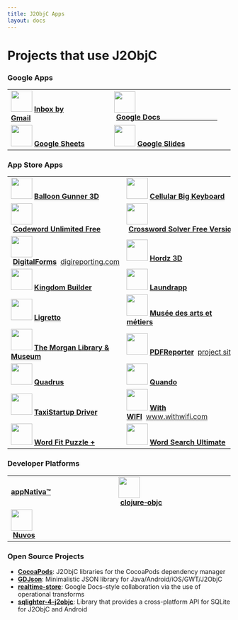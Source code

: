 ```yaml
---
title: J2ObjC Apps
layout: docs
---
```


# Projects that use J2ObjC

### Google Apps

<table>
 <tr><td>
 <img src="http://a4.mzstatic.com/us/r30/Purple1/v4/b3/6f/cc/b36fcc3e-9f18-4f2a-d8a1-34e006f03ea2/mzl.xgotgpmb.175x175-75.jpg" width="48" height="48">&nbsp;<b><a href="https://itunes.apple.com/app/id905060486">Inbox by Gmail</a></b>&nbsp;&nbsp;&nbsp;&nbsp;&nbsp;&nbsp;&nbsp;&nbsp;&nbsp;&nbsp;&nbsp;&nbsp;&nbsp;&nbsp;&nbsp;&nbsp;&nbsp;&nbsp;&nbsp;&nbsp;&nbsp;&nbsp;&nbsp;&nbsp;&nbsp;&nbsp;&nbsp;
 </td><td>
 <img src="http://a3.mzstatic.com/us/r30/Purple3/v4/f3/09/1c/f3091c01-8cbc-b0cc-8784-21161b2ae95b/icon175x175.png" width="48" height="48">&nbsp;<b><a href="https://itunes.apple.com/us/app/google-docs/id842842640?mt=8">Google&nbsp;Docs&nbsp;&nbsp;&nbsp;&nbsp;&nbsp;&nbsp;&nbsp;&nbsp;&nbsp;&nbsp;&nbsp;&nbsp;&nbsp;&nbsp;&nbsp;&nbsp;&nbsp;&nbsp;&nbsp;&nbsp;&nbsp;&nbsp;&nbsp;&nbsp;&nbsp;&nbsp;&nbsp;&nbsp;&nbsp;&nbsp;</a></b>
 </td></tr>
 <tr><td>
 <img src="http://a2.mzstatic.com/us/r30/Purple3/v4/e4/ef/17/e4ef1745-23bb-3090-2260-50287aefa0f0/mzl.vxjekxvy.175x175-75.jpg" width="48" height="48">&nbsp;<b><a href="https://itunes.apple.com/us/app/google-sheets/id842849113?mt=8">Google&nbsp;Sheets</a></b>
 </td><td>
 <img src="http://a4.mzstatic.com/us/r30/Purple6/v4/89/80/3b/89803bd9-6933-80bd-4031-9a6a04196518/icon175x175.jpeg" width="48" height="48">&nbsp;<b><a href="https://itunes.apple.com/us/app/google-slides/id879478102?mt=8">Google&nbsp;Slides</a></b>
 </td></tr>
</table>

### App Store Apps

<table>
 <tr><td>
 <img src="http://a3.mzstatic.com/us/r1000/119/Purple2/v4/27/92/31/27923129-fc90-2cb9-ae52-f588bc2404eb/mzl.vvbluzab.175x175-75.jpg" width="48" height="48">&nbsp;<b><a href="https://itunes.apple.com/us/app/balloon-gunner-3d/id650873188?ls=1&mt=8">Balloon&nbsp;Gunner&nbsp;3D</a></b>
 </td><td>
 <img src="http://a4.mzstatic.com/us/r30/Purple5/v4/84/94/59/84945968-3c52-a8f1-fb77-510367c8e10b/icon175x175.jpeg" width="48" height="48">&nbsp;<b><a href="https://itunes.apple.com/cn/app/cellular-big-keyboard/id937316998?l=en&mt=8">Cellular&nbsp;Big&nbsp;Keyboard</a></b>
 </td></tr>

 <tr><td>
 <img src="http://a2.mzstatic.com/us/r30/Purple2/v4/9e/bb/a1/9ebba197-cd87-dd93-0376-378a5a9947ba/mzl.hruczvda.175x175-75.jpg" width="48" height="48">&nbsp;<b><a href="https://itunes.apple.com/us/app/codeword-unlimited-free/id643961117?mt=8">Codeword&nbsp;Unlimited&nbsp;Free</a></b>
 </td><td>
 <img src="http://a3.mzstatic.com/us/r30/Purple6/v4/af/a4/ab/afa4ab14-fbca-6c0e-4c3b-d984b4730214/mzl.oqjfevxa.175x175-75.jpg" width="48" height="48">&nbsp;<b><a href="https://itunes.apple.com/us/app/crossword-solver-free-version/id668459828?ls=1&mt=8">Crossword&nbsp;Solver&nbsp;Free&nbsp;Version</a></b>
 </td></tr>

 <tr><td>
 <img src="http://a3.mzstatic.com/us/r30/Purple/v4/69/57/0e/69570e6b-b7a4-3a23-5101-df348c2655e7/mzl.fqjzdfib.175x175-75.jpg" width="48" height="48">&nbsp;<b><a href="https://itunes.apple.com/us/app/digital-forms-and-reports/id731851192?ls=1&mt=8">DigitalForms</a></b>&nbsp;&nbsp;<a href="http://digireporting.com">digireporting.com</a>
 </td><td>
 <img src="http://a1.mzstatic.com/us/r30/Purple/v4/66/ef/5b/66ef5bdc-7d87-ab6d-46ee-7f58df0fb72d/mzl.hffwosrc.175x175-75.jpg" width="48" height="48">&nbsp;<b><a href="https://itunes.apple.com/gb/app/hordz-3d/id672852382">Hordz&nbsp;3D</a></b>
 </td></tr>

 <tr><td>
 <img src="http://a3.mzstatic.com/us/r1000/067/Purple2/v4/28/02/bc/2802bc4e-02ec-2031-cb1f-bcbe353d1f6f/mzl.mkxwwpcj.175x175-75.jpg" width="48" height="48">&nbsp;<b><a href="https://itunes.apple.com/us/app/kingdom-builder/id581197776?l=de&ls=1&mt=8">Kingdom&nbsp;Builder</a></b> 
 </td><td>
 <img src="http://a2.mzstatic.com/us/r30/Purple3/v4/95/54/87/95548735-2447-d15c-31db-070101ab90e2/icon175x175.jpeg" width="48" height="48">&nbsp;<b><a href="https://itunes.apple.com/app/gb/id911852463?mt=8">Laundrapp</a></b>
 </td></tr>

 <tr><td>
 <img src="http://a1.mzstatic.com/us/r1000/060/Purple/v4/c2/b4/0d/c2b40dbf-2c34-8994-d86b-9556b1c5595a/mzl.aaxqdidd.175x175-75.jpg" width="48" height="48">&nbsp;<b><a href="https://itunes.apple.com/us/app/ligretto/id627380827?mt=8">Ligretto</a></b>
 </td><td>
 <img src="http://a2.mzstatic.com/eu/r30/Purple7/v4/b9/3d/e3/b93de35d-304e-0b4c-8b89-e4c36405f10c/icon175x175.png" width="48" height="48">&nbsp;<b><a href="https://itunes.apple.com/gb/app/musee-des-arts-et-metiers/id1005605794?mt=8">Mus&eacute;e des arts et m&eacute;tiers</a></b> 
 </td></tr>

 <tr><td>
 <img src="http://a3.mzstatic.com/eu/r30/Purple1/v4/f3/87/7a/f3877a6a-42e8-7d7f-9fc9-e1519f873675/icon175x175.png" width="48" height="48">&nbsp;<b><a href="https://itunes.apple.com/gb/app/the-morgan-library-museum/id997116053?mt=8">The Morgan Library &amp; Museum</a></b> 
 </td><td>
 <img src="http://a422.phobos.apple.com/us/r30/Purple6/v4/c0/06/8b/c0068b8e-d46d-5f3a-cc64-6e7fdb5997cb/mzl.frkibrzy.png" width="48" height="48">&nbsp;<b><a href="https://itunes.apple.com/us/app/pdfreporter/id731936309?mt=8&ign-mpt=uo%3D4">PDFReporter</a></b>&nbsp;&nbsp;<a href="http://sourceforge.net/projects/pdfreporter/">project site</a>
 </td></tr>

 <tr><td>
 <img src="http://a4.mzstatic.com/us/r30/Purple/v4/66/be/c9/66bec9a8-fd60-5c07-876c-a8e4acbd3029/mzl.nzvhdrln.175x175-75.jpg" width="48" height="48">&nbsp;<b><a href="https://itunes.apple.com/app/quadrus/id773251281?mt=8">Quadrus</a></b>
 </td><td>
 <img src="http://a1.mzstatic.com/us/r30/Purple5/v4/b7/79/4a/b7794ae4-cbd2-59ad-57a0-fd2783ceeec9/icon175x175.png" width="48" height="48">&nbsp;<b><a href="https://itunes.apple.com/us/app/id921359196">Quando</a></b>
 </td></tr>

 <tr><td>
 <img src="http://a4.mzstatic.com/us/r30/Purple4/v4/a9/e6/ea/a9e6ea42-da69-67e3-50d6-18292e635b79/mzl.mjvsdtme.175x175-75.jpg" width="48" height="48">&nbsp;<b><a href="https://itunes.apple.com/us/app/taxistartup-driver/id789688951">TaxiStartup&nbsp;Driver</a></b>
 </td><td>
 <img src="http://info.motionext.com/content/data/2014/08/logo_48x48.png" width="48" height="48">&nbsp;<b><a href="https://itunes.apple.com/us/app/with-wifi/id741277613?ls=1&mt=8">With WIFI</a></b>&nbsp;&nbsp;<a href="http://www.withwifi.com/">www.withwifi.com</a>
 </td></tr>

 <tr><td>
 <img src="http://a3.mzstatic.com/us/r30/Purple4/v4/67/3d/d7/673dd723-6b4b-48ec-66cf-da040d1be1c5/mzl.wfodjglz.175x175-75.jpg" width="48" height="48">&nbsp;<b><a href="https://itunes.apple.com/us/app/word-fit-puzzle-+/id678426772?mt=8">Word&nbsp;Fit&nbsp;Puzzle&nbsp;+</a></b>
 </td><td>
 <img src="http://a1.mzstatic.com/us/r30/Purple2/v4/22/1f/f2/221ff26d-4630-71f6-9457-b448b30492d7/mzl.aptusiqe.175x175-75.jpg" width="48" height="48">&nbsp;<b><a href="https://itunes.apple.com/us/app/word-search-ultimate/id643964085?mt=8">Word&nbsp;Search&nbsp;Ultimate</a></b>
 </td></tr>
</table>

### Developer Platforms

<table>
 <tr><td>
 <b><a href="http://www.appnativa.com/">appNativa™</a></b>
 </td><td>
 <img src="https://github.global.ssl.fastly.net/images/modules/logos_page/GitHub-Mark.png" width="48" height="48">&nbsp;<b><a href="https://github.com/galdolber/clojure-objc">clojure&#x2011;objc</a></b>&nbsp;&nbsp;&nbsp;&nbsp;&nbsp;&nbsp;&nbsp;&nbsp;&nbsp;&nbsp;&nbsp;&nbsp;&nbsp;&nbsp;&nbsp;&nbsp;&nbsp;&nbsp;&nbsp;&nbsp;&nbsp;&nbsp;&nbsp;&nbsp;&nbsp;&nbsp;&nbsp;&nbsp;&nbsp;&nbsp;&nbsp;&nbsp;&nbsp;&nbsp;
 </td></tr>
 <tr><td>
 <img src="http://www.nuvos.com/img/nuvos-logo.png" width="48" height="48">&nbsp;<b><a href="http://www.nuvos.com">Nuvos</a></b>&nbsp;&nbsp;&nbsp;&nbsp;&nbsp;&nbsp;&nbsp;&nbsp;&nbsp;&nbsp;&nbsp;&nbsp;&nbsp;&nbsp;&nbsp;&nbsp;&nbsp;&nbsp;&nbsp;&nbsp;&nbsp;&nbsp;&nbsp;&nbsp;&nbsp;&nbsp;&nbsp;&nbsp;&nbsp;&nbsp;&nbsp;&nbsp;&nbsp;&nbsp;&nbsp;&nbsp;&nbsp;&nbsp;&nbsp;&nbsp;
 </td></tr>
</table>

### Open Source Projects

- **[CocoaPods](http://cocoapods.org/?q=j2objc)**: J2ObjC libraries for the CocoaPods dependency manager
- **[GDJson](https://github.com/goodow/realtime-json)**: Minimalistic JSON library for Java/Android/iOS/GWT/J2ObjC
- **[realtime-store](https://github.com/goodow/realtime-store)**: Google Docs–style collaboration via the use of operational transforms
- **[sqlighter-4-j2objc](https://github.com/vals-productions/sqlighter)**: Library that provides a cross-platform API for SQLite for J2ObjC and Android

